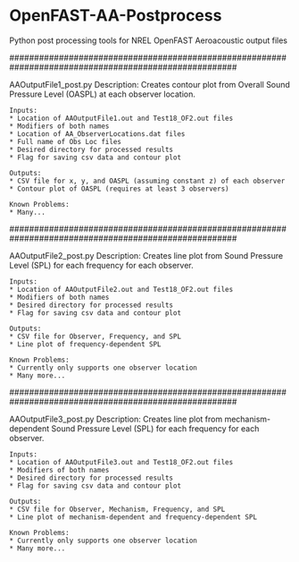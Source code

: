 # OpenFAST-AA-Postprocess
Python post processing tools for NREL OpenFAST Aeroacoustic output files

######################################################################################################

AAOutputFile1_post.py
	Description:
	Creates contour plot from Overall Sound Pressure Level (OASPL) at each observer location.
	
	Inputs:
	* Location of AAOutputFile1.out and Test18_OF2.out files
	* Modifiers of both names
	* Location of AA_ObserverLocations.dat files
	* Full name of Obs Loc files
	* Desired directory for processed results
	* Flag for saving csv data and contour plot
	
	Outputs:
	* CSV file for x, y, and OASPL (assuming constant z) of each observer
	* Contour plot of OASPL (requires at least 3 observers)
		
	Known Problems:
	* Many...

######################################################################################################
	
AAOutputFile2_post.py
	Description:
	Creates line plot from Sound Pressure Level (SPL) for each frequency for each observer.
	
	Inputs:
	* Location of AAOutputFile2.out and Test18_OF2.out files
	* Modifiers of both names
	* Desired directory for processed results
	* Flag for saving csv data and contour plot
	
	Outputs:
	* CSV file for Observer, Frequency, and SPL
	* Line plot of frequency-dependent SPL
		
	Known Problems:
	* Currently only supports one observer location
	* Many more...

######################################################################################################
	
AAOutputFile3_post.py
	Description:
	Creates line plot from mechanism-dependent Sound Pressure Level (SPL) for each frequency for each
	observer.
	
	Inputs:
	* Location of AAOutputFile3.out and Test18_OF2.out files
	* Modifiers of both names
	* Desired directory for processed results
	* Flag for saving csv data and contour plot
	
	Outputs:
	* CSV file for Observer, Mechanism, Frequency, and SPL
	* Line plot of mechanism-dependent and frequency-dependent SPL
		
	Known Problems:
	* Currently only supports one observer location
	* Many more...



